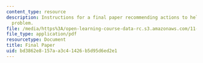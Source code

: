 ```yaml
---
content_type: resource
description: Instructions for a final paper recommending actions to help with an urban
  problem.
file: /media/https%3A/open-learning-course-data-rc.s3.amazonaws.com/11-957-frameworks-of-urban-governance-january-iap-2007/bd3862e8157aa3c41426b5d95d6ed2e1_finalpaper.pdf
file_type: application/pdf
resourcetype: Document
title: Final Paper
uid: bd3862e8-157a-a3c4-1426-b5d95d6ed2e1
---
```

